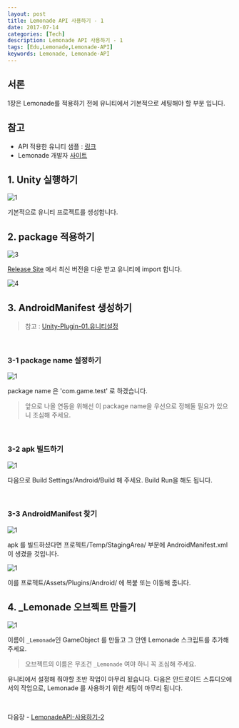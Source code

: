 ```yaml
---
layout: post
title: Lemonade API 사용하기 - 1
date: 2017-07-14
categories: [Tech]
description: Lemonade API 사용하기 - 1
tags: [Edu,Lemonade,Lemonade-API]
keywords: Lemonade, Lemonade-API
---
```


## 서론
1장은 Lemonade를 적용하기 전에 유니티에서 기본적으로 세팅해야 할 부분 입니다.


## 참고
- API 적용한 유니티 샘플 : [링크](https://github.com/LemonClub/lemonade-android-api-unity-example)
- Lemonade 개발자 [사이트](http://lemontree.dothome.co.kr/lemonade/)


## 1. Unity 실행하기
![1](/assets/img/2017-7-20-LemonadeAPI-func/1.png)

기본적으로 유니티 프로젝트를 생성합니다.


## 2. package 적용하기
![3](/assets/img/2017-7-20-LemonadeAPI-func/3.PNG)

[Release Site](https://github.com/LemonClub/lemonade-android-api-unity-example/releases) 에서 최신 버전을 다운 받고 유니티에 import 합니다.

![4](/assets/img/2017-7-20-LemonadeAPI-func//4.PNG)


## 3. AndroidManifest 생성하기
> 참고 :  [Unity-Plugin-01.유니티설정](/lib/2017/03/23/Unity-Plugin-01)

<br/>

### 3-1 package name 설정하기
![1](/assets/img/2017-7-20-LemonadeAPI-func/6.PNG)

package name 은 'com.game.test' 로 하겠습니다.

> 앞으로 나올 연동을 위해선 이 package name을 우선으로 정해둘 필요가 있으니 조심해 주세요.

<br/>

### 3-2 apk 빌드하기
![1](/assets/img/2017-7-20-LemonadeAPI-func/7.PNG)

다음으로 Build Settings/Android/Build 해 주세요.
Build Run을 해도 됩니다.

<br/>

### 3-3 AndroidManifest 찾기
![1](/assets/img/2017-7-20-LemonadeAPI-func/8.PNG)

apk 를 빌드하셨다면 프로젝트/Temp/StagingArea/ 부분에 AndroidManifest.xml 이 생겼을 것입니다.

![1](/assets/img/2017-7-20-LemonadeAPI-func/9.PNG)

이를 프로젝트/Assets/Plugins/Android/ 에 복붙 또는 이동해 줍니다.


## 4. _Lemonade 오브젝트 만들기
![1](/assets/img/2017-7-20-LemonadeAPI-func/34.PNG)

이름이 `_Lemonade`인 GameObject 를 만들고 그 안엔 Lemonade 스크립트를 추가해 주세요.

> 오브젝트의 이름은 무조건 `_Lemonade` 여야 하니 꼭 조심해 주세요.


유니티에서 설정해 줘야할 초반 작업이 마무리 됬습니다.
다음은 안드로이드 스튜디오에서의 작업으로, Lemonade 를 사용하기 위한 세팅이 마무리 됩니다.

<br/>

다음장 - [LemonadeAPI-사용하기-2](/tech/2017/07/18/LemonadeAPI-desc-2)

